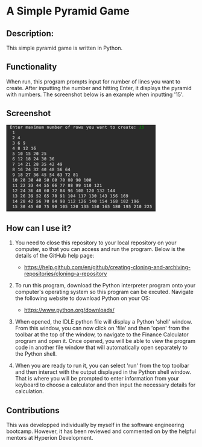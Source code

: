 # A Simple Pyramid Game

## Description:
This simple pyramid game is written in Python.

## Functionality
When run, this program prompts input for number of lines you want to create. After inputting the number and hitting Enter, it displays the pyramid with numbers. The screenshot below is an example when inputting '15'. 

## Screenshot
![alt text](https://github.com/yuma3496/Capstone_Project_2/blob/main/Capstone_Project_2.png)

## How can I use it?
1. You need to close this repository to your local repository on your computer, so that you can access and run the program. Below is the details of the GitHub help page:
    - https://help.github.com/en/github/creating-cloning-and-archiving-repositories/cloning-a-repository
  
2. To run this program, download the Python interpreter program onto your computer's operating system so this program can be excuted. Navigate the following website to download Python on your OS:
    - https://www.python.org/downloads/
  
3. When opened, the IDLE python file will display a Python 'shell' window. From this window, you can now click on 'file' and then 'open' from the toolbar at the top of the window, to navigate to the Finance Calculator program and open it. Once opened, you will be able to view the program code in another file window that will automatically open separately to the Python shell.

4. When you are ready to run it, you can select 'run' from the top toolbar and then interact with the output displayed in the Python shell window. That is where you will be prompted to enter information from your keyboard to choose a calculator and then input the necessary details for calculation.

## Contributions
This was developped individually by myself in the software engineering bootcamp. However, it has been reviewed and commented on by the helpful mentors at Hyperion Development.
